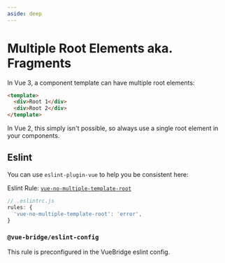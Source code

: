 ```yaml
---
aside: deep
---
```

# Multiple Root Elements aka. Fragments

In Vue 3, a component template can have multiple root elements: 

```html
<template>
  <div>Root 1</div>
  <div>Root 2</div>
</template>
```

In Vue 2, this simply isn't possible, so always use a single root element in your components.

<!-- TODO: Alternative: version-specific templates? -->

## Eslint

You can use `eslint-plugin-vue` to help you be consistent here:

Eslint Rule: [`vue-no-multiple-template-root`](https://eslint.vuejs.org/rules/no-multiple-template-root.html#vue-no-multiple-template-root)

```js
// .eslintrc.js
rules: {
  'vue-no-multiple-template-root': 'error',
}
```

### `@vue-bridge/eslint-config`

This rule is preconfigured in the VueBridge eslint config.